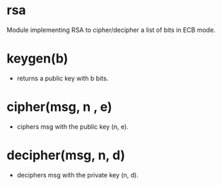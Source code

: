 # rsa
Module implementing RSA to cipher/decipher a list of bits in ECB mode.

# keygen(b)
- returns a public key with b bits. 

# cipher(msg, n , e)
- ciphers msg with the public key (n, e).

# decipher(msg, n, d)
- deciphers msg with the private key (n, d).

